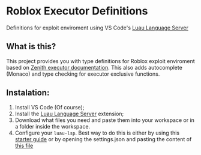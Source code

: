 # Roblox Executor Definitions
Definitions for exploit enviroment using VS Code's [Luau Language Server](https://marketplace.visualstudio.com/items?itemName=JohnnyMorganz.luau-lsp)

## What is this?
This project provides you with type definitions for Roblox exploit enviroment based on [Zenith executor documentation](https://docs.zenith.win/). This also adds autocomplete (Monaco) and type checking for executor exclusive functions.

## Instalation:
1) Install VS Code (Of course);
2) Install the [Luau Language Server](https://marketplace.visualstudio.com/items?itemName=JohnnyMorganz.luau-lsp) extension;
3) Download what files you need and paste them into your workspace or in a folder inside the workspace.
4) Configure your `luau-lsp`. Best way to do this is either by using this [starter guide](https://github.com/JohnnyMorganz/luau-lsp/blob/main/editors/README.md) or by opening the settings.json and pasting the content of [this file](settings_addon.json)
